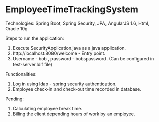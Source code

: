 # EmployeeTimeTrackingSystem
Technologies: 
Spring Boot, Spring Security, JPA, AngularJS 1.6, Html, Oracle 10g 

Steps to run the application:
1) Execute SecurityApplication.java as a java application.
2) http://localhost:8080/welcome - Entry point.
3) Username - bob , password - bobspassword. (Can be configured in test-server.ldif file)

Functionalities:
1) Log in using ldap - spring security authentication.
2) Employee check-in and check-out time recorded in database.

Pending:
1) Calculating employee break time.
2) Billing the client depending hours of work by an employee.
